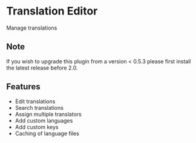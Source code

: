 Translation Editor
==================
Manage translations

Note
----

If you wish to upgrade this plugin from a version < 0.5.3 please first install the latest release before 2.0.

Features
-----------
- Edit translations
- Search translations
- Assign multiple translators
- Add custom languages
- Add custom keys
- Caching of language files
